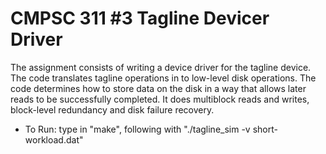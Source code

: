 # CMPSC 311 #3 Tagline Devicer Driver
The assignment consists of writing a device driver for the tagline device. The code translates tagline operations in to low-level disk operations. The code determines how to store data on the disk in a way that allows later reads to be successfully completed. It does multiblock reads and writes, block-level redundancy and disk failure recovery.

- To Run: type in "make", following with "./tagline_sim -v short-workload.dat"
		
